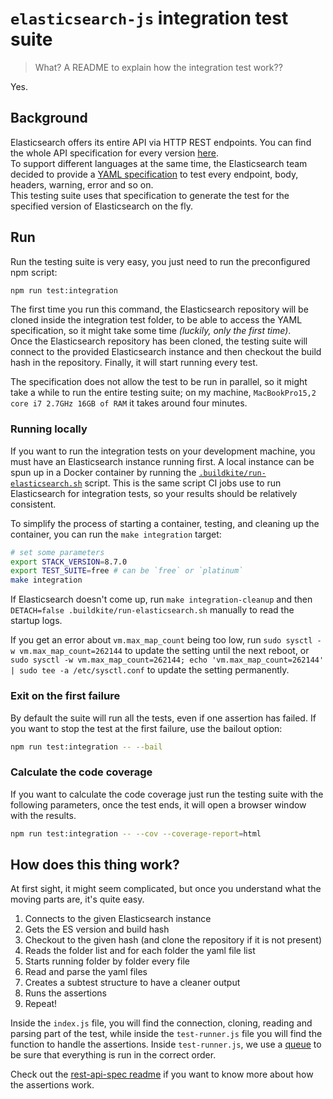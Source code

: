 # `elasticsearch-js` integration test suite

> What? A README to explain how the integration test work??

Yes.

## Background
Elasticsearch offers its entire API via HTTP REST endpoints. You can find the whole API specification for every version [here](https://github.com/elastic/elasticsearch/tree/main/rest-api-spec/src/main/resources/rest-api-spec/api).<br/>
To support different languages at the same time, the Elasticsearch team decided to provide a [YAML specification](https://github.com/elastic/elasticsearch/tree/main/rest-api-spec/src/main/resources/rest-api-spec/test) to test every endpoint, body, headers, warning, error and so on.<br/>
This testing suite uses that specification to generate the test for the specified version of Elasticsearch on the fly.

## Run
Run the testing suite is very easy, you just need to run the preconfigured npm script:
```sh
npm run test:integration
```

The first time you run this command, the Elasticsearch repository will be cloned inside the integration test folder, to be able to access the YAML specification, so it might take some time *(luckily, only the first time)*.<br/>
Once the Elasticsearch repository has been cloned, the testing suite will connect to the provided Elasticsearch instance and then checkout the build hash in the repository. Finally, it will start running every test.

The specification does not allow the test to be run in parallel, so it might take a while to run the entire testing suite; on my machine, `MacBookPro15,2 core i7 2.7GHz 16GB of RAM` it takes around four minutes.

### Running locally

If you want to run the integration tests on your development machine, you must have an Elasticsearch instance running first.
A local instance can be spun up in a Docker container by running the [`.buildkite/run-elasticsearch.sh`](/.buildkite/run-elasticsearch.sh) script.
This is the same script CI jobs use to run Elasticsearch for integration tests, so your results should be relatively consistent.

To simplify the process of starting a container, testing, and cleaning up the container, you can run the `make integration` target:

```sh
# set some parameters
export STACK_VERSION=8.7.0
export TEST_SUITE=free # can be `free` or `platinum`
make integration
```

If Elasticsearch doesn't come up, run `make integration-cleanup` and then `DETACH=false .buildkite/run-elasticsearch.sh` manually to read the startup logs.

If you get an error about `vm.max_map_count` being too low, run `sudo sysctl -w vm.max_map_count=262144` to update the setting until the next reboot, or `sudo sysctl -w vm.max_map_count=262144; echo 'vm.max_map_count=262144' | sudo tee -a /etc/sysctl.conf` to update the setting permanently.

### Exit on the first failure

By default the suite will run all the tests, even if one assertion has failed. If you want to stop the test at the first failure, use the bailout option:

```sh
npm run test:integration -- --bail
```

### Calculate the code coverage

If you want to calculate the code coverage just run the testing suite with the following parameters, once the test ends, it will open a browser window with the results.

```sh
npm run test:integration -- --cov --coverage-report=html
```

## How does this thing work?

At first sight, it might seem complicated, but once you understand what the moving parts are, it's quite easy.

1. Connects to the given Elasticsearch instance
1. Gets the ES version and build hash
1. Checkout to the given hash (and clone the repository if it is not present)
1. Reads the folder list and for each folder the yaml file list
1. Starts running folder by folder every file
  1. Read and parse the yaml files
  1. Creates a subtest structure to have a cleaner output
  1. Runs the assertions
  1. Repeat!

Inside the `index.js` file, you will find the connection, cloning, reading and parsing part of the test, while inside the `test-runner.js` file you will find the function to handle the assertions. Inside `test-runner.js`, we use a [queue](https://github.com/delvedor/workq) to be sure that everything is run in the correct order.

Check out the [rest-api-spec readme](https://github.com/elastic/elasticsearch/blob/main/rest-api-spec/src/main/resources/rest-api-spec/test/README.asciidoc) if you want to know more about how the assertions work.
